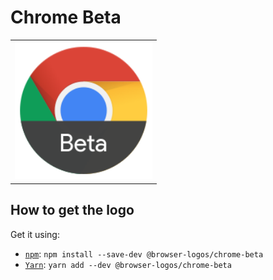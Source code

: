 Chrome Beta
===========

<!-- markdownlint-disable line-length no-inline-html -->
<table>
    <tr height=230>
        <td>
            <a href="https://github.com/alrra/browser-logos/tree/51035976980a9d84fcf5634768e919d7060f008a/src/chrome-beta">
                <img width=220 src="https://raw.githubusercontent.com/alrra/browser-logos/51035976980a9d84fcf5634768e919d7060f008a/src/chrome-beta/chrome-beta.svg?sanitize=true" alt="Chrome Beta browser logo">
            </a>
        </td>
    </tr>
</table>
<!-- markdownlint-enable line-length no-inline-html -->

How to get the logo
-------------------

Get it using:

* [`npm`][npm]: `npm install --save-dev @browser-logos/chrome-beta`
* [`Yarn`][yarn]: `yarn add --dev @browser-logos/chrome-beta`

<!-- Link labels: -->

[npm]: https://www.npmjs.com/
[yarn]: https://yarnpkg.com/
